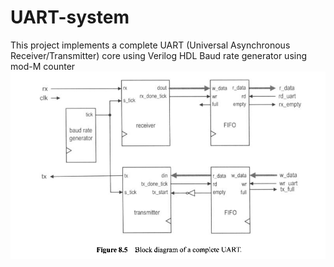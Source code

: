# UART-system
This project implements a complete UART (Universal Asynchronous Receiver/Transmitter) core using Verilog HDL
Baud rate generator using mod-M counter
![UART Block Diagram](images/UART.png)


